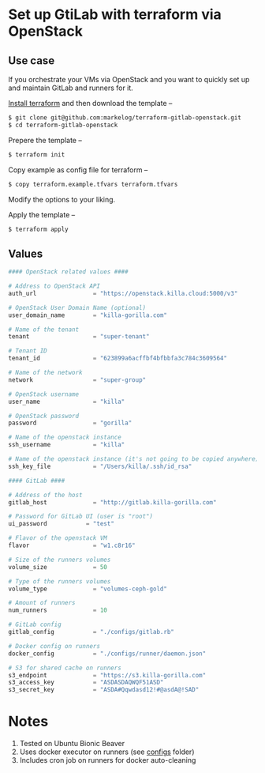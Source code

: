 # Set up GtiLab with terraform via OpenStack

## Use case

If you orchestrate your VMs via OpenStack and you want to quickly set up and maintain GitLab and runners for it.

[Install terraform](https://learn.hashicorp.com/terraform/getting-started/install.html) and then download the template –
```sh
$ git clone git@github.com:markelog/terraform-gitlab-openstack.git
$ cd terraform-gitlab-openstack
```

Prepere the template –

```sh
$ terraform init
```

Copy example as config file for terraform –

```sh
$ copy terraform.example.tfvars terraform.tfvars
```

Modify the options to your liking.

Apply the template –

```sh
$ terraform apply
```

## Values
```terraform
#### OpenStack related values ####

# Address to OpenStack API
auth_url                = "https://openstack.killa.cloud:5000/v3"

# OpenStack User Domain Name (optional)
user_domain_name        = "killa-gorilla.com"

# Name of the tenant
tenant                  = "super-tenant"

# Tenant ID
tenant_id               = "623899a6acffbf4bfbbfa3c784c3609564"

# Name of the network
network                 = "super-group"

# OpenStack username
user_name               = "killa"

# OpenStack password
password                = "gorilla"

# Name of the openstack instance
ssh_username            = "killa"

# Name of the openstack instance (it's not going to be copied anywhere)
ssh_key_file            = "/Users/killa/.ssh/id_rsa"

#### GitLab ####

# Address of the host
gitlab_host             = "http://gitlab.killa-gorilla.com"

# Password for GitLab UI (user is "root")
ui_password           = "test"

# Flavor of the openstack VM
flavor                  = "w1.c8r16"

# Size of the runners volumes
volume_size             = 50

# Type of the runners volumes
volume_type             = "volumes-ceph-gold"

# Amount of runners
num_runners             = 10

# GitLab config
gitlab_config           = "./configs/gitlab.rb"

# Docker config on runners
docker_config           = "./configs/runner/daemon.json"

# S3 for shared cache on runners
s3_endpoint             = "https://s3.killa-gorilla.com"
s3_access_key           = "ASDASDAQWQF51ASD"
s3_secret_key           = "ASDA#Qqwdasd12!#@asdA@!SAD"
```

# Notes

1. Tested on Ubuntu Bionic Beaver
1. Uses docker executor on runners (see [configs](bootstrap) folder)
1. Includes cron job on runners for docker auto-cleaning
